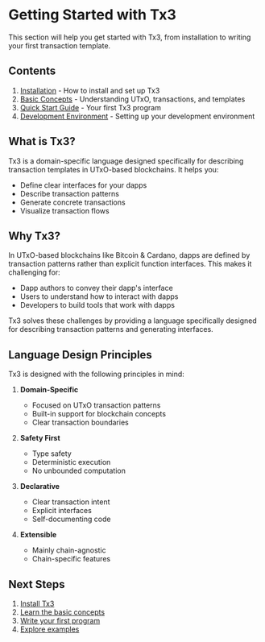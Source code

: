# Getting Started with Tx3

This section will help you get started with Tx3, from installation to writing your first transaction template.

## Contents

1. [Installation](installation.md) - How to install and set up Tx3
2. [Basic Concepts](basic-concepts.md) - Understanding UTxO, transactions, and templates
3. [Quick Start Guide](quick-start.md) - Your first Tx3 program
4. [Development Environment](development-environment.md) - Setting up your development environment

## What is Tx3?

Tx3 is a domain-specific language designed specifically for describing transaction templates in UTxO-based blockchains. It helps you:

- Define clear interfaces for your dapps
- Describe transaction patterns
- Generate concrete transactions
- Visualize transaction flows

## Why Tx3?

In UTxO-based blockchains like Bitcoin & Cardano, dapps are defined by transaction patterns rather than explicit function interfaces. This makes it challenging for:

- Dapp authors to convey their dapp's interface
- Users to understand how to interact with dapps
- Developers to build tools that work with dapps

Tx3 solves these challenges by providing a language specifically designed for describing transaction patterns and generating interfaces.

## Language Design Principles

Tx3 is designed with the following principles in mind:

1. **Domain-Specific**
   - Focused on UTxO transaction patterns
   - Built-in support for blockchain concepts
   - Clear transaction boundaries

2. **Safety First**
   - Type safety
   - Deterministic execution
   - No unbounded computation

3. **Declarative**
   - Clear transaction intent
   - Explicit interfaces
   - Self-documenting code

4. **Extensible**
   - Mainly chain-agnostic
   - Chain-specific features


## Next Steps

1. [Install Tx3](installation.md)
2. [Learn the basic concepts](basic-concepts.md)
3. [Write your first program](quick-start.md)
4. [Explore examples](examples/index.md) 